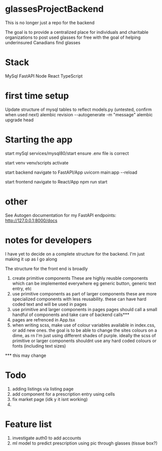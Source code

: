 # glassesProjectBackend

This is no longer just a repo for the backend

The goal is to provide a centralized place for individuals and charitable organizations to post used glasses for free with the goal of helping underinsured Canadians find glasses

# Stack
MySql
FastAPI
Node
React
TypeScript

# first time setup
Update structure of mysql tables to reflect models.py (untested, confirm when used next)
    alembic revision --autogenerate -m "message"
    alembic upgrade head

# Starting the app
start mySql 
    services/mysql80/start
    ensure .env file is correct

start venv
    venv/scripts activate

start backend
    navigate to FastAPI/App
    uvicorn main:app --reload

start frontend
    navigate to React/App
    npm run start

# other
See Autogen documentation for my FastAPI endpoints:
    http://127.0.0.1:8000/docs

# notes for developers

I have yet to decide on a complete structure for the backend. I'm just making it up as I go along

The structure for the front end is broadly 

1. create primitive components
    These are highly reusble components which can be implemented everywhere
    eg generic button, generic text entry, etc
2. use primitive components as part of larger components
    these are more specialized components with less reusability. these can have hard coded text and will be used in pages
3. use primitive and larger components in pages
    pages should call a small handful of components and take care of backend calls***
4. pages are refrenced in App.tsx
5. when writing scss, make use of colour variables available in index.css, or add new ones. 
    the goal is to be able to change the sites colours on a dime, as rn I'm just using different shades of purple. ideally the scss of primitive or larger components shouldnt use any hard coded colours or fonts (including text sizes)

*** this may change

# Todo
1. adding listings via listing page
2. add component for a prescription entry using cells
3. fix market page (idk y it isnt working)
4. 

# Feature list
1. investigate auth0 to add accounts
2. ml model to predict prescription using pic through glasses (tissue box?)